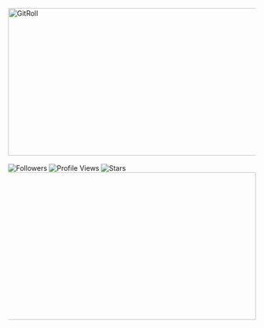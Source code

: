 <div style="overflow: hidden;">
    <div style="float: left;">
        <a href="https://gitroll.io/profile/uWZCkPJbzQWTprdO97yj8w9FaiER2" target="_blank">
            <img src="https://gitroll.io/api/badges/profiles/v1/uWZCkPJbzQWTprdO97yj8w9FaiER2" alt="GitRoll" width="600" height="300" />
        </a>
        <br><br>
        <img src="https://img.shields.io/github/followers/Schuh1337?label=Follow&style=flat" alt="Followers">
        <img src="https://komarev.com/ghpvc/?username=Schuh1337&color=blue" alt="Profile Views">
        <img src="https://img.shields.io/github/stars/Schuh1337?affiliations=OWNER%2CCOLLABORATOR&style=flat" alt="Stars">
    </div>
<div style="float: right;">
    <a>
        <img src="https://spotify-github-profile.kittinanx.com/api/view.svg?uid=ykc2ayrc9ii9oigdnc9chyn1i&cover_image=true&theme=default&show_offline=true&background_color=121212&interchange=true&bar_color_cover=true" width="600" height="300" />
    </a>
</div>
</div>
